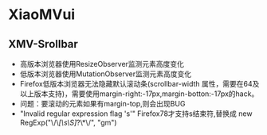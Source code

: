 # XiaoMVui

## XMV-Srollbar
- 高版本浏览器使用ResizeObserver监测元素高度变化
- 低版本浏览器使用MutationObserver监测元素高度变化
- Firefox低版本浏览器无法隐藏默认滚动条(scrollbar-width 属性，需要在64及以上版本支持)，需要使用margin-right:-17px,margin-botton:-17px的hack。
- 问题：要滚动的元素如果有margin-top,则会出现BUG
- "Invalid regular expression flag 's'"  Firefox78才支持s结束符,替换成 new RegExp("\\/\\*[\\s\\S]*?\\*\\/", "gm")